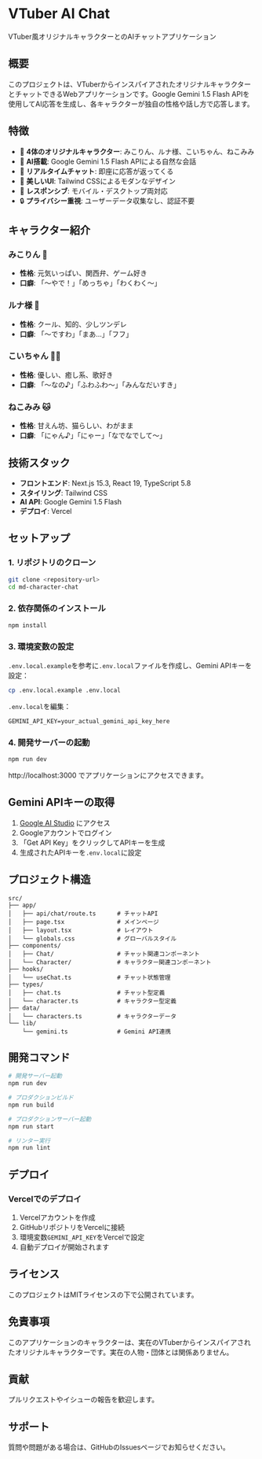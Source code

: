 # VTuber AI Chat

VTuber風オリジナルキャラクターとのAIチャットアプリケーション

## 概要

このプロジェクトは、VTuberからインスパイアされたオリジナルキャラクターとチャットできるWebアプリケーションです。Google Gemini 1.5 Flash APIを使用してAI応答を生成し、各キャラクターが独自の性格や話し方で応答します。

## 特徴

- 🌸 **4体のオリジナルキャラクター**: みこりん、ルナ様、こいちゃん、ねこみみ
- 🤖 **AI搭載**: Google Gemini 1.5 Flash APIによる自然な会話
- 💬 **リアルタイムチャット**: 即座に応答が返ってくる
- 🎨 **美しいUI**: Tailwind CSSによるモダンなデザイン
- 📱 **レスポンシブ**: モバイル・デスクトップ両対応
- 🔒 **プライバシー重視**: ユーザーデータ収集なし、認証不要

## キャラクター紹介

### みこりん 🌸
- **性格**: 元気いっぱい、関西弁、ゲーム好き
- **口癖**: 「〜やで！」「めっちゃ」「わくわく〜」

### ルナ様 🌙
- **性格**: クール、知的、少しツンデレ
- **口癖**: 「〜ですわ」「まあ...」「フフ」

### こいちゃん 🧜‍♀️
- **性格**: 優しい、癒し系、歌好き
- **口癖**: 「〜なの♪」「ふわふわ〜」「みんなだいすき」

### ねこみみ 🐱
- **性格**: 甘えん坊、猫らしい、わがまま
- **口癖**: 「にゃん♪」「にゃー」「なでなでして〜」

## 技術スタック

- **フロントエンド**: Next.js 15.3, React 19, TypeScript 5.8
- **スタイリング**: Tailwind CSS
- **AI API**: Google Gemini 1.5 Flash
- **デプロイ**: Vercel

## セットアップ

### 1. リポジトリのクローン

```bash
git clone <repository-url>
cd md-character-chat
```

### 2. 依存関係のインストール

```bash
npm install
```

### 3. 環境変数の設定

`.env.local.example`を参考に`.env.local`ファイルを作成し、Gemini APIキーを設定：

```bash
cp .env.local.example .env.local
```

`.env.local`を編集：
```
GEMINI_API_KEY=your_actual_gemini_api_key_here
```

### 4. 開発サーバーの起動

```bash
npm run dev
```

http://localhost:3000 でアプリケーションにアクセスできます。

## Gemini APIキーの取得

1. [Google AI Studio](https://ai.google.dev/) にアクセス
2. Googleアカウントでログイン
3. 「Get API Key」をクリックしてAPIキーを生成
4. 生成されたAPIキーを`.env.local`に設定

## プロジェクト構造

```
src/
├── app/
│   ├── api/chat/route.ts      # チャットAPI
│   ├── page.tsx               # メインページ
│   ├── layout.tsx             # レイアウト
│   └── globals.css            # グローバルスタイル
├── components/
│   ├── Chat/                  # チャット関連コンポーネント
│   └── Character/             # キャラクター関連コンポーネント
├── hooks/
│   └── useChat.ts             # チャット状態管理
├── types/
│   ├── chat.ts                # チャット型定義
│   └── character.ts           # キャラクター型定義
├── data/
│   └── characters.ts          # キャラクターデータ
└── lib/
    └── gemini.ts              # Gemini API連携
```

## 開発コマンド

```bash
# 開発サーバー起動
npm run dev

# プロダクションビルド
npm run build

# プロダクションサーバー起動
npm run start

# リンター実行
npm run lint
```

## デプロイ

### Vercelでのデプロイ

1. Vercelアカウントを作成
2. GitHubリポジトリをVercelに接続
3. 環境変数`GEMINI_API_KEY`をVercelで設定
4. 自動デプロイが開始されます

## ライセンス

このプロジェクトはMITライセンスの下で公開されています。

## 免責事項

このアプリケーションのキャラクターは、実在のVTuberからインスパイアされたオリジナルキャラクターです。実在の人物・団体とは関係ありません。

## 貢献

プルリクエストやイシューの報告を歓迎します。

## サポート

質問や問題がある場合は、GitHubのIssuesページでお知らせください。